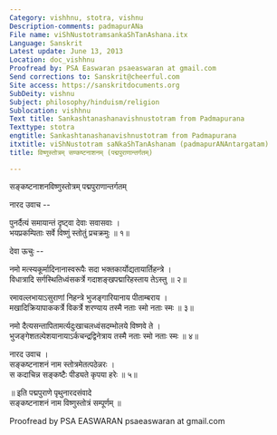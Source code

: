 ```yaml
---
Category: vishhnu, stotra, vishnu
Description-comments: padmapurANa
File name: viShNustotramsankaShTanAshana.itx
Language: Sanskrit
Latest update: June 13, 2013
Location: doc_vishhnu
Proofread by: PSA Easwaran psaeaswaran at gmail.com
Send corrections to: Sanskrit@cheerful.com
Site access: https://sanskritdocuments.org
SubDeity: vishnu
Subject: philosophy/hinduism/religion
Sublocation: vishhnu
Text title: Sankashtanashanavishnustotram from Padmapurana
Texttype: stotra
engtitle: Sankashtanashanavishnustotram from Padmapurana
itxtitle: viShNustotram saNkaShTanAshanam (padmapurANAntargatam)
title: विष्णुस्तोत्रम् सण्कष्टनाशनम् (पद्मपुराणान्तर्गतम्)

---
```

  
 सङ्कष्टनाशनविष्णुस्तोत्रम् पद्मपुराणान्तर्गतम्   
  
नारद उवाच --  
  
पुनर्दैत्यं समायान्तं दृष्ट्वा देवाः सवासवाः ।  
भयप्रकम्पिताः सर्वे विष्णुं स्तोतुं प्रचक्रमुः ॥ १॥  
  
देवा ऊचुः --  
  
नमो मत्स्यकूर्मादिनानास्वरूपैः सदा भक्तकार्योद्यतायार्तिहन्त्रे ।  
विधात्रादि सर्गस्थितिध्वंसकर्त्रे गदाशङ्खपद्मारिहस्ताय तेऽस्तु ॥ २॥  
  
रमावल्लभायाऽसुराणां निहन्त्रे भुजङ्गारियानाय पीताम्बराय ।  
मखादिक्रियापाककर्त्रे विकर्त्रे शरण्याय तस्मै नताः स्मो नताः स्मः ॥ ३॥  
  
नमो दैत्यसन्तापितामर्त्यदुःखाचलध्वंसदम्भोलये विष्णवे ते ।  
भुजङ्गेशतल्पेशयानायाऽर्कचन्द्रद्विनेत्राय तस्मै नताः स्मो नताः स्मः ॥ ४॥  
  
नारद उवाच ।  
सङ्कष्टनाशनं नाम स्तोत्रमेतत्पठेन्नरः ।  
स कदाचिन्न सङ्कष्टैः पीड्यते कृपया हरेः ॥ ५॥  
  
॥  इति पद्मपुराणे पृथुनारदसंवादे  
         सङ्कष्टनाशनं नाम विष्णुस्तोत्रं सम्पूर्णम् ॥   
  
  
  
Proofread by PSA EASWARAN psaeaswaran at gmail.com  
  
